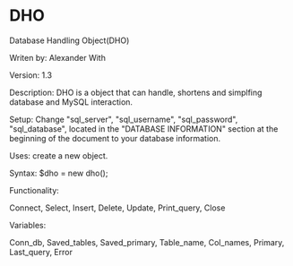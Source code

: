 # DHO

Database Handling Object(DHO)

Writen by: Alexander With

Version: 1.3

Description: DHO is a object that can handle, shortens and simplfing database and MySQL interaction.

Setup: Change "sql_server", "sql_username", "sql_password", "sql_database", located in the "DATABASE INFORMATION" section at the beginning of the document to your database information.

Uses: create a new object.

Syntax: $dho = new dho();

Functionality:

Connect, Select, Insert, Delete, Update, Print_query, Close

Variables:

Conn_db, Saved_tables, Saved_primary, Table_name, Col_names, Primary, Last_query, Error
